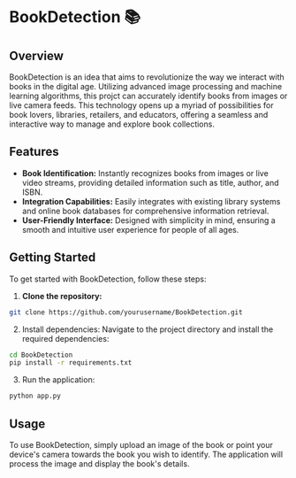 # BookDetection 📚

## Overview

BookDetection is an idea that aims to revolutionize the way we interact with books in the digital age. Utilizing advanced image processing and machine learning algorithms, this projct can accurately identify books from images or live camera feeds. This technology opens up a myriad of possibilities for book lovers, libraries, retailers, and educators, offering a seamless and interactive way to manage and explore book collections.

## Features

- **Book Identification:** Instantly recognizes books from images or live video streams, providing detailed information such as title, author, and ISBN.
- **Integration Capabilities:** Easily integrates with existing library systems and online book databases for comprehensive information retrieval.
- **User-Friendly Interface:** Designed with simplicity in mind, ensuring a smooth and intuitive user experience for people of all ages.

## Getting Started

To get started with BookDetection, follow these steps:

1. **Clone the repository:**

```sh
git clone https://github.com/yourusername/BookDetection.git
```
2. Install dependencies:
Navigate to the project directory and install the required dependencies:
```sh
cd BookDetection
pip install -r requirements.txt
```
3. Run the application:
```sh
python app.py
```
## Usage
To use BookDetection, simply upload an image of the book or point your device's camera towards the book you wish to identify. The application will process the image and display the book's details.
